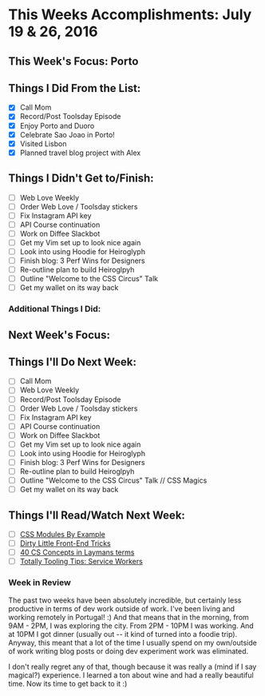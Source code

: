 # This Weeks Accomplishments: July 19 & 26, 2016

## This Week's Focus: Porto

## Things I Did From the List:

- [x] Call Mom
- [x] Record/Post Toolsday Episode
- [x] Enjoy Porto and Duoro
- [x] Celebrate Sao Joao in Porto!
- [x] Visited Lisbon
- [x] Planned travel blog project with Alex

## Things I Didn't Get to/Finish:

- [ ] Web Love Weekly
- [ ] Order Web Love / Toolsday stickers
- [ ] Fix Instagram API key
- [ ] API Course continuation
- [ ] Work on Diffee Slackbot
- [ ] Get my Vim set up to look nice again
- [ ] Look into using Hoodie for Heiroglyph
- [ ] Finish blog: 3 Perf Wins for Designers
- [ ] Re-outline plan to build Heiroglpyh
- [ ] Outline "Welcome to the CSS Circus" Talk
- [ ] Get my wallet on its way back

### Additional Things I Did:

## Next Week's Focus:

## Things I'll Do Next Week:

- [ ] Call Mom
- [ ] Web Love Weekly
- [ ] Record/Post Toolsday Episode
- [ ] Order Web Love / Toolsday stickers
- [ ] Fix Instagram API key
- [ ] API Course continuation
- [ ] Work on Diffee Slackbot
- [ ] Get my Vim set up to look nice again
- [ ] Look into using Hoodie for Heiroglyph
- [ ] Finish blog: 3 Perf Wins for Designers
- [ ] Re-outline plan to build Heiroglpyh
- [ ] Outline "Welcome to the CSS Circus" Talk // CSS Magics
- [ ] Get my wallet on its way back

## Things I'll Read/Watch Next Week:

- [ ] [CSS Modules By Example](http://andrewhfarmer.com/css-modules-by-example/)
- [ ] [Dirty Little Front-End Tricks](https://vimeo.com/162334949)
- [ ] [40 CS Concepts in Laymans terms](http://carlcheo.com/compsci)
- [ ] [Totally Tooling Tips: Service Workers](https://www.youtube.com/watch?v=IIRj8DftkqE)

### Week in Review

The past two weeks have been absolutely incredible, but certainly less productive in terms of dev work outside of work. I've been living and working remotely in Portugal! :) And that means that in the morning, from 9AM - 2PM, I was exploring the city. From 2PM - 10PM I was working. And at 10PM I got dinner (usually out -- it kind of turned into a foodie trip). Anyway, this meant that a lot of the time I usually spend on my own/outside of work writing blog posts or doing dev experiment work was eliminated.

I don't really regret any of that, though because it was really a (mind if I say magical?) experience. I learned a ton about wine and had a really beautiful time. Now its time to get back to it :)

